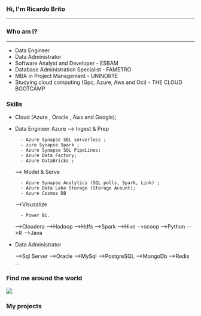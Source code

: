 ### Hi, I'm Ricardo Brito
- - ----------------------------------------------------------------------------
### Who am I?
- - ----------------------------------------------------------------------------
- Data Engineer
- Data Administrator
- Software Analyst and Developer - ESBAM
- Database Administration Specialist - FAMETRO
- MBA in Project Management - UNINORTE
- Studying cloud computing (Gpc, Azure, Aws and Oci) - THE CLOUD BOOTCAMP

### Skills 

- Cloud (Azure , Oracle , Aws and Google);

- Data Engineer Azure 
  --> Ingest & Prep 
  
        - Azure Synapse SQL serverless ;
        - zure Synapse Spark ;
        - Azure Synapse SQL PipeLines;
        - Azure Data Factory;
        - Azure DataBricks ;

  --> Model & Serve
  
        - Azure Synapse Analytics (SQL polls, Spark, Link) ;
        - Azure Data Lake Storage (Storage Acount);
        - Azure Cosmos DB

  -->Visuzalize
        
        - Power Bi.
        
  -->Cloudera
  -->Hadoop
  -->Hdfs
  -->Spark
  -->Hive
  -->scoop
  -->Python
  -->R
  -->Java
      
- Data Administrator
  
  -->Sql Server
  -->Oracle
  -->MySql
  -->PostgreSQL
  -->MongoDb
  -->Redis
...
### Find me around the world 
<a href="https://www.linkedin.com/in/ricardorbrito/" alt="linkedin" target="_blank">
<img src="https://img.shields.io/badge/LinkedIn-%230077B5.svg?&style=flat-square&logo=linkedin&logoColor=white">
</a>

### My projects


